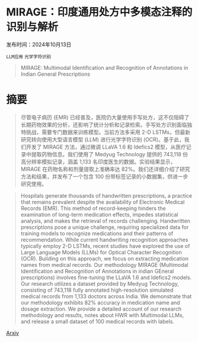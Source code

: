 # MIRAGE：印度通用处方中多模态注释的识别与解析

发布时间：2024年10月13日

`LLM应用` `光学字符识别`

> MIRAGE: Multimodal Identification and Recognition of Annotations in Indian General Prescriptions

# 摘要

> 尽管电子病历 (EMR) 已经普及，医院仍大量使用手写处方，这不仅阻碍了长期药物效果的分析，还影响了统计分析和记录检索。手写处方识别面临独特挑战，需要专门数据来训练模型。当前方法多采用 2-D LSTMs，但最新研究转向使用大型语言模型 (LLM) 进行光学字符识别 (OCR)。基于此，我们开发了 MIRAGE 方法，通过微调 LLaVA 1.6 和 Idefics2 模型，从医疗记录中提取药物信息。我们使用了 Medyug Technology 提供的 743,118 份高分辨率模拟记录，涵盖 1,133 名印度医生的数据。实验结果显示，MIRAGE 在药物名称和剂量提取上准确率达 82%。我们还详细介绍了研究方法和结果，并发布了一个包含 100 份带标签记录的小数据集，供进一步研究使用。

> Hospitals generate thousands of handwritten prescriptions, a practice that remains prevalent despite the availability of Electronic Medical Records (EMR). This method of record-keeping hinders the examination of long-term medication effects, impedes statistical analysis, and makes the retrieval of records challenging. Handwritten prescriptions pose a unique challenge, requiring specialized data for training models to recognize medications and their patterns of recommendation. While current handwriting recognition approaches typically employ 2-D LSTMs, recent studies have explored the use of Large Language Models (LLMs) for Optical Character Recognition (OCR). Building on this approach, we focus on extracting medication names from medical records. Our methodology MIRAGE (Multimodal Identification and Recognition of Annotations in indian GEneral prescriptions) involves fine-tuning the LLaVA 1.6 and Idefics2 models. Our research utilizes a dataset provided by Medyug Technology, consisting of 743,118 fully annotated high-resolution simulated medical records from 1,133 doctors across India. We demonstrate that our methodology exhibits 82% accuracy in medication name and dosage extraction. We provide a detailed account of our research methodology and results, notes about HWR with Multimodal LLMs, and release a small dataset of 100 medical records with labels.

[Arxiv](https://arxiv.org/abs/2410.09729)